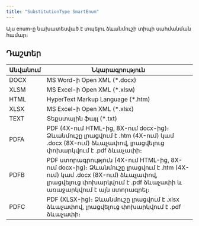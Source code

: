 ```yaml
---
title: "SubstitutionType SmartEnum" 
---
```


Այս enum-ը նախատեսված է տպելու ձևանմուշի տիպի սահմանման համար։

## Դաշտեր

| Անվանում | Նկարագրություն |
|----------|----------------|
| DOCX | MS Word-ի Open XML (*.docx) |
| XLSM | MS Excel-ի Open XML (*.xlsм) |
| HTML | HyperText Markup Language (*.htm) |
| XLSX | MS Excel-ի Open XML (*.xlsx) |
| TEXT | Տեքստային ֆայլ (*.txt) |
| PDFA | PDF (4X-ում HTML-ից, 8X-ում docx-ից)։ Ձևանմուշը լրացվում է .htm (4X-ում) կամ .docx (8X-ում) ձևաչափով, լրացվելուց փոխարկվում է .pdf ձևաչափի։ |
| PDFB | PDF ստորագրություն (4X-ում HTML-ից, 8X-ում docx-ից)։ Ձևանմուշը լրացվում է .htm (4X-ում) կամ .docx (8X-ում) ձևաչափով, լրացվելուց փոխարկվում է .pdf ձևաչափի և առաջարկվում է այն ստորագրել։ |
| PDFC | PDF (XLSX-ից)։ Ձևանմուշը լրացվում է .xlsx ձևաչափով, լրացվելուց փոխարկվում է .pdf ձևաչափի։ |